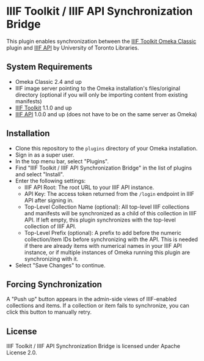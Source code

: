 # IIIF Toolkit / IIIF API Synchronization Bridge

This plugin enables synchronization between the [IIIF Toolkit Omeka Classic](https://github.com/utlib/IiifItems) plugin and [IIIF API](https://github.com/utlib/utl_iiif_api) by University of Toronto Libraries.

## System Requirements

* Omeka Classic 2.4 and up
* IIIF image server pointing to the Omeka installation's files/original directory (optional if you will only be importing content from existing manifests)
* [IIIF Toolkit](https://github.com/utlib/IiifItems) 1.1.0 and up
* [IIIF API](https://github.com/utlib/utl_iiif_api) 1.0.0 and up (does not have to be on the same server as Omeka)

## Installation

* Clone this repository to the ```plugins``` directory of your Omeka installation.
* Sign in as a super user.
* In the top menu bar, select "Plugins".
* Find "IIIF Toolkit / IIIF API Synchronization Bridge" in the list of plugins and select "Install".
* Enter the following settings:
    * IIIF API Root: The root URL to your IIIF API instance.
    * API Key: The access token returned from the ```/login``` endpoint in IIIF API after signing in.
    * Top-Level Collection Name (optional): All top-level IIIF collections and manifests will be synchronized as a child of this collection in IIIF API. If left empty, this plugin synchronizes with the top-level collection of IIIF API.
    * Top-Level Prefix (optional): A prefix to add before the numeric collection/item IDs before synchronizing with the API. This is needed if there are already items with numerical names in your IIIF API instance, or if multiple instances of Omeka running this plugin are synchronizing with it.
* Select "Save Changes" to continue.

## Forcing Synchronization

A "Push up" button appears in the admin-side views of IIIF-enabled collections and items. If a collection or item fails to synchronize, you can click this button to manually retry.

## License

IIIF Toolkit / IIIF API Synchronization Bridge is licensed under Apache License 2.0.
